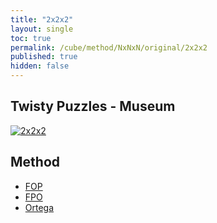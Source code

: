 ```yaml
---
title: "2x2x2"
layout: single
toc: true
permalink: /cube/method/NxNxN/original/2x2x2
published: true
hidden: false
---
```


<head>
  <base target="_self">
</head>



## Twisty Puzzles - Museum

<a href="https://twistypuzzles.com/app/museum/museum_showitem.php?pkey=20">
  <img alt="2x2x2" src="https://twistypuzzles.com/museum/large/00020-01.jpg">
</a>



## Method

- [FOP](/cube/method/NxNxN/original/2x2x2/fop)
- [FPO](/cube/method/NxNxN/original/2x2x2/fpo)
- [Ortega](/cube/method/NxNxN/original/2x2x2/ortega)
